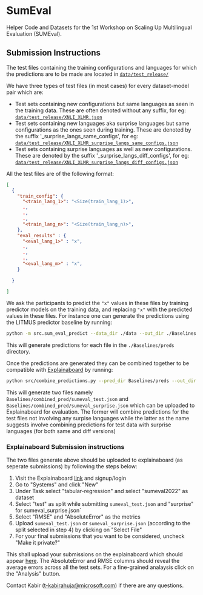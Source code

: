 # SumEval

Helper Code and Datasets for the 1st Workshop on Scaling Up Multilingual Evaluation (SUMEval).

## Submission Instructions
The test files containing the training configurations and languages for which the predictions are to be made are located in [`data/test_release/`](data/test_release/)

We have three types of test files (in most cases) for every dataset-model pair which are:
- Test sets containing new configurations but same languages as seen in the training data. These are often denoted without any suffix, for eg: [`data/test_release/XNLI_XLMR.json`](data/test_release/XNLI_XLMR.json)
- Test sets containing new languages aka surprise languages but same configurations as the ones seen during training. These are denoted by the suffix '_surprise_langs_same_configs', for eg: [`data/test_release/XNLI_XLMR_surprise_langs_same_configs.json`](data/test_release/XNLI_XLMR_surprise_langs_same_configs.json)
- Test sets containing surprise languages as well as new configurations. These are denoted by the suffix '_surprise_langs_diff_configs', for eg: [`data/test_release/XNLI_XLMR_surprise_langs_diff_configs.json`](data/test_release/XNLI_XLMR_surprise_langs_diff_configs.json)

All the test files are of the following format:

```json
[
  {
    "train_config": {
      "<train_lang_1>": "<Size(train_lang_1)>",
      .,
      .,
      .,
      "<train_lang_n>": "<Size(train_lang_n)>",
    },
    "eval_results" : {
      "<eval_lang_1>" : "x",
      .,
      .,
      .,
      "<eval_lang_m>" : "x",
    }
  
  }

]
```

We ask the participants to predict the `"x"` values in these files by training predictor models on the training data, and replacing `"x"` with the predicted values in these files. For instance one can generate the predictions using the LITMUS predictor baseline by running:

```bash
python -m src.sum_eval_predict --data_dir ./data --out_dir ./Baselines
```

This will generate predictions for each file in the `./Baselines/preds` directory.

Once the predictions are generated they can be combined together to be compatible with [Explainaboard](https://explainaboard.inspiredco.ai/) by running:

```bash
python src/combine_predictions.py --pred_dir Baselines/preds --out_dir Baselines/combined_pred --value_name predicted_value
```

This will generate two files namely `Baselines/combined_pred/sumeval_test.json` and `Baselines/combined_pred/sumeval_surprise.json` which can be uploaded to Explainaboard for evaluation. The former will combine predictions for the test files not involving any surpise languages while the latter as the name suggests involve combining predictions for test data with surprise languages (for both same and diff versions)

### Explainaboard Submission instructions

The two files generate above should be uploaded to explainaboard (as seperate submissions) by following the steps below:
1. Visit the Explainaboard [link](https://explainaboard.inspiredco.ai/) and signup/login
2. Go to "Systems" and click "New"
3. Under Task select "tabular-regression" and select "sumeval2022" as dataset
4. Select "test" as split while submitting `sumeval_test.json` and "surprise" for sumeval_surprise.json`
5. Select "RMSE" and "AbsoluteError" as the metrics
6. Upload `sumeval_test.json` or `sumeval_surprise.json` (according to the split selected in step 4) by clicking on "Select File"
7. For your final submissions that you want to be considered, uncheck "Make it private?" 

This shall upload your submissions on the explainaboard which should appear [here](https://explainaboard.inspiredco.ai/leaderboards?dataset=sumeval2022). The AbsoluteError and RMSE columns should reveal the average errors across all the test sets. For a fine-grained analaysis click on the "Analysis" button.

Contact Kabir (t-kabirahuja@microsoft.com) if there are any questions.
